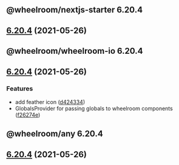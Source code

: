 ## @wheelroom/nextjs-starter 6.20.4

## [6.20.4](https://github.com/wheelroom/wheelroom/compare/6.20.3...6.20.4) (2021-05-26)





## @wheelroom/wheelroom-io 6.20.4

## [6.20.4](https://github.com/wheelroom/wheelroom/compare/6.20.3...6.20.4) (2021-05-26)


### Features

* add feather icon ([d424334](https://github.com/wheelroom/wheelroom/commit/d4243342601e4e86aefb94191e8de74592fe8961))
* GlobalsProvider for passing globals to wheelroom components ([f26274e](https://github.com/wheelroom/wheelroom/commit/f26274e7c51610a9a038fda397b77a5f1efd458a))





## @wheelroom/any 6.20.4

## [6.20.4](https://github.com/wheelroom/wheelroom/compare/6.20.3...6.20.4) (2021-05-26)




